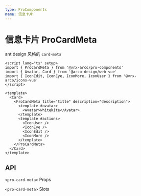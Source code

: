 ```yaml
---
type: ProComponents
name: 信息卡片
---
```


<script lang="ts" setup>
import {ProCardMeta} from '@vrx-arco/pro-components';
import  {Card,Avatar} from  '@arco-design/web-vue';
import {IconEdit, IconEye, IconMore, IconUser} from '@vrx-arco/icons-vue';
</script>

# 信息卡片 ProCardMeta

ant design 风格的 `card-meta`

<Card>
    <ProCardMeta  title="title" description="description">
        <template #avatar>
            <Avatar>whitekite</Avatar>
        </template>
        <template #actions>
            <IconUser />
            <IconEye />
            <IconEdit />
            <IconMore />
        </template>
    </ProCardMeta>
</Card>

```vue
<script lang="ts" setup>
import { ProCardMeta } from '@vrx-arco/pro-components'
import { Avatar, Card } from '@arco-design/web-vue'
import { IconEdit, IconEye, IconMore, IconUser } from '@vrx-arco/icons-vue'
</script>

<template>
  <Card>
    <ProCardMeta title="title" description="description">
      <template #avatar>
        <Avatar>whitekite</Avatar>
      </template>
      <template #actions>
        <IconUser />
        <IconEye />
        <IconEdit />
        <IconMore />
      </template>
    </ProCardMeta>
  </Card>
</template>
```

## API

`<pro-card-meta>` Props

<ApiTable>
    <ApiTableLine prop="title" desc="标题" type="string | VNode" default="-" />
    <ApiTableLine prop="avatar" desc="头像" type="VNode" default="-" />
    <ApiTableLine prop="description" desc="描述" type="string | VNode" default="-" />
    <ApiTableLine prop="actions" desc="操作按钮" type="VNode[]" default="-" />
</ApiTable>

`<pro-card-meta>` Slots

<SlotTable>
    <SlotTableLine slot="title" desc="标题" attr="-" />
    <SlotTableLine slot="avatar" desc="头像" attr="-" />
    <SlotTableLine slot="description" desc="描述" attr="-" />
    <SlotTableLine slot="actions" desc="操作按钮" attr="()=>VNode[]" />
</SlotTable>
